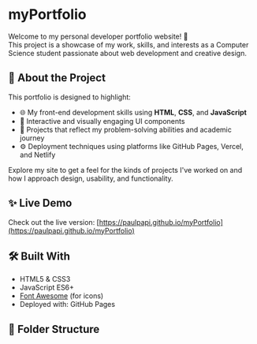 # myPortfolio

Welcome to my personal developer portfolio website! 👋  
This project is a showcase of my work, skills, and interests as a Computer Science student passionate about web development and creative design.

## 🚀 About the Project

This portfolio is designed to highlight:
- 🌐 My front-end development skills using **HTML**, **CSS**, and **JavaScript**
- 🎨 Interactive and visually engaging UI components
- 🧠 Projects that reflect my problem-solving abilities and academic journey
- ⚙️ Deployment techniques using platforms like GitHub Pages, Vercel, and Netlify

Explore my site to get a feel for the kinds of projects I've worked on and how I approach design, usability, and functionality.

## ✨ Live Demo

Check out the live version: [https://paulpapi.github.io/myPortfolio](https://paulpapi.github.io/myPortfolio)

## 🛠️ Built With

- HTML5 & CSS3  
- JavaScript ES6+  
- [Font Awesome](https://fontawesome.com/) (for icons)  
- Deployed with: GitHub Pages

## 📂 Folder Structure
